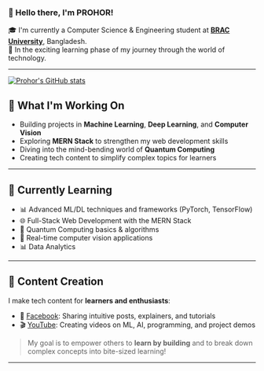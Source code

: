 ### 👋 Hello there, I'm PROHOR!

🎓 I'm currently a Computer Science & Engineering student at **[BRAC University](https://www.bracu.ac.bd/)**, Bangladesh.  
🚀 In the exciting learning phase of my journey through the world of technology.

---
[![Prohor's GitHub stats](https://github-readme-stats.vercel.app/api?username=Prohor67&show_icons=true&theme=radical)](https://github.com/anuraghazra/github-readme-stats)

## 🔭 What I'm Working On
- Building projects in **Machine Learning**, **Deep Learning**, and **Computer Vision**
- Exploring **MERN Stack** to strengthen my web development skills
- Diving into the mind-bending world of **Quantum Computing**
- Creating tech content to simplify complex topics for learners

---

## 🌱 Currently Learning
- 📊 Advanced ML/DL techniques and frameworks (PyTorch, TensorFlow)
- 🌐 Full-Stack Web Development with the MERN Stack
- 🧠 Quantum Computing basics & algorithms
- 📸 Real-time computer vision applications
- 📊 Data Analytics
  

---

## 🎥 Content Creation
I make tech content for **learners and enthusiasts**:
- 📌 [Facebook](https://www.facebook.com/profile.php?id=61557415031735#): Sharing intuitive posts, explainers, and tutorials
- 🎬 [YouTube](https://www.youtube.com/@md.sybeenabrarprohor1302): Creating videos on ML, AI, programming, and project demos

> My goal is to empower others to **learn by building** and to break down complex concepts into bite-sized learning!

---
